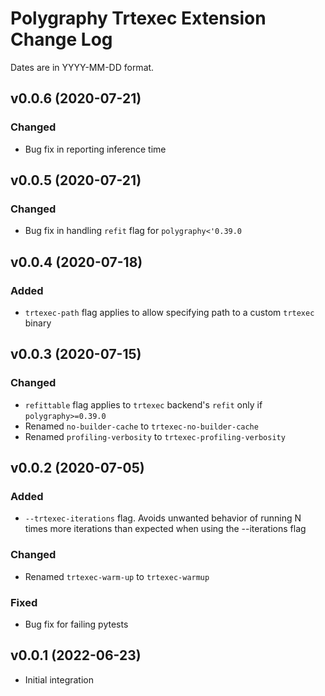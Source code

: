 # Polygraphy Trtexec Extension Change Log

Dates are in YYYY-MM-DD format.

## v0.0.6 (2020-07-21)
### Changed
- Bug fix in reporting inference time

## v0.0.5 (2020-07-21)
### Changed
- Bug fix in handling `refit` flag for `polygraphy<'0.39.0`

## v0.0.4 (2020-07-18)
### Added
- `trtexec-path` flag applies to allow specifying path to a custom `trtexec` binary

## v0.0.3 (2020-07-15)
### Changed
- `refittable` flag applies to `trtexec` backend's `refit` only if `polygraphy>=0.39.0`
- Renamed `no-builder-cache` to `trtexec-no-builder-cache`
- Renamed `profiling-verbosity` to `trtexec-profiling-verbosity`

## v0.0.2 (2020-07-05)
### Added
- `--trtexec-iterations` flag. Avoids unwanted behavior of running N times more iterations than expected when using the --iterations flag

### Changed
- Renamed `trtexec-warm-up` to `trtexec-warmup`

### Fixed
- Bug fix for failing pytests

## v0.0.1 (2022-06-23)

- Initial integration

